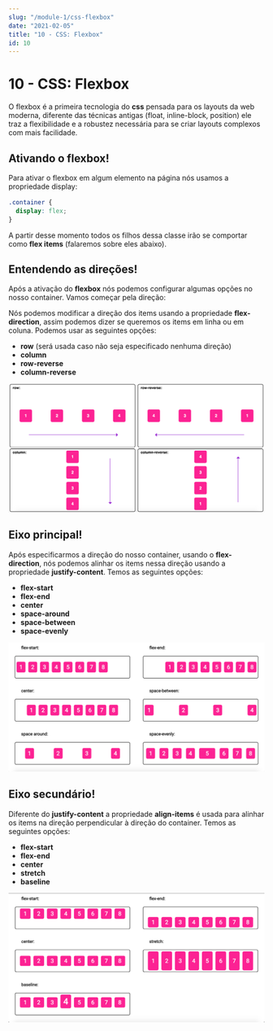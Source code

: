 ```yaml
---
slug: "/module-1/css-flexbox"
date: "2021-02-05"
title: "10 - CSS: Flexbox"
id: 10
---
```



# 10 - CSS: Flexbox

O flexbox é a primeira tecnologia do **css** pensada para os layouts da web moderna, diferente das técnicas antigas \(float, inline-block, position\) ele traz a flexibilidade e a robustez necessária para se criar layouts complexos com mais facilidade.

## Ativando o flexbox!

Para ativar o flexbox em algum elemento na página nós usamos a propriedade display:

```css
.container {
  display: flex;
}
```

A partir desse momento todos os filhos dessa classe irão se comportar como **flex items** \(falaremos sobre eles abaixo\).

## Entendendo as direções!

Após a ativação do **flexbox** nós podemos configurar algumas opções no nosso container. Vamos começar pela direção:

Nós podemos modificar a direção dos items usando a propriedade **flex-direction**, assim podemos dizer se queremos os items em linha ou em coluna. Podemos usar as seguintes opções:

* **row** \(será usada caso não seja especificado nenhuma direção\)
* **column**
* **row-reverse**
* **column-reverse**

![flexbox - flex direction](https://raw.githubusercontent.com/VaiNaWeb/gitbook-assets/master/modulo-1/images/flex-direction.png)

## Eixo principal!

Após especificarmos a direção do nosso container, usando o **flex-direction**, nós podemos alinhar os items nessa direção usando a propriedade **justify-content**. Temos as seguintes opções:

* **flex-start**
* **flex-end**
* **center**
* **space-around**
* **space-between**
* **space-evenly**

![flexbox - main axis](https://raw.githubusercontent.com/VaiNaWeb/gitbook-assets/master/modulo-1/images/flexbox-main-axis.png)

## Eixo secundário!

Diferente do **justify-content** a propriedade **align-items** é usada para alinhar os items na direção perpendicular à direção do container. Temos as seguintes opções:

* **flex-start**
* **flex-end**
* **center**
* **stretch**
* **baseline**

![flexbox - cross axis](https://raw.githubusercontent.com/VaiNaWeb/gitbook-assets/master/modulo-1/images/flexbox-cross-axis.png)

